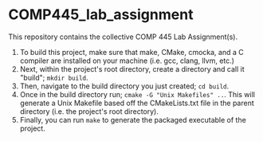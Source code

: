 # COMP445_lab_assignment

This repository contains the collective COMP 445 Lab Assignment(s).

1. To build this project, make sure that make, CMake, cmocka, and a C compiler are installed on your machine (i.e. gcc, clang, llvm, etc.)
2. Next, within the project's root directory, create a directory and call it "build"; `mkdir build`.
3. Then, navigate to the build directory you just created; `cd build`.
4. Once in the build directory run; `cmake -G "Unix Makefiles" ..`. This will generate a Unix Makefile based off the CMakeLists.txt file in the parent directory (i.e. the project's root directory).
5. Finally, you can run `make` to generate the packaged executable of the project.
